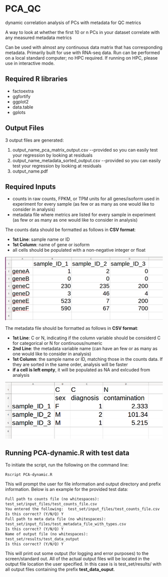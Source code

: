 # PCA_QC
dynamic correlation analysis of PCs with metadata for QC metrics

A way to look at whether the first 10 or n PCs in your dataset correlate with any measured metadata metrics

Can be used with almost any continuous data matrix that has corresponding metadata.  Primarily built for use with RNA-seq data.  Run can be performed on a local standard computer; no HPC required.  If running on HPC, please use in interactive mode.

## Required R libraries  
* factoextra
* ggfortify
* ggplot2
* data.table
* gplots

## Output Files  
3 output files are generated:  
1. output_name_pca_matrix_output.csv  --provided so you can easily test your regression by looking at residuals
2. output_name_metadata_sorted_output.csv  --provided so you can easily test your regression by looking at residuals
3. output_name.pdf 


## Required Inputs
* counts in raw counts,  FPKM, or TPM units for all genes/isoform used in experiment for every sample (as few or as many as one would like to consider in analysis)
* metadata file where metrics are listed for every sample in experiment (as few or as many as one would like to consider in analysis) 

The counts data should be formatted as follows in **CSV format**:  
* __1st Line__: sample name or ID  
* __1st Column__: name of gene or isoform  
* all cells should be populated with a non-negative integer or float     

![alt text](https://github.com/tbrunetti/PCA_QC/blob/develop/counts_file_format.png "counts file format")  

The metadata file should be formatted as follows in **CSV format**:  
* __1st Line__: C or N, indicating if the column variable should be considerd C for categorical or N for continuous/numeric  
* __2nd Line__: the metadata variable name (can have an few or as many as one would like to consider in analysis)  
* __1st Column__: the sample name or ID, matching those in the counts data.  If they are sorted in the same order, analysis will be faster
* **if a cell is left empty**, it will be populated as NA and exlcuded from analysis  

![alt text](https://github.com/tbrunetti/PCA_QC/blob/develop/metadata_file_format.png "metadata file format")  


## Running PCA-dynamic.R with test data

To initiate the script, run the following on the command line:
```
Rscript PCA-dynamic.R
```

This will prompt the user for file information and output directory and prefix information.  Below is an example for the provided test data:

```
Full path to counts file (no whitespaces): test_set/input_files/test_counts_file.csv
You entered the following:  test_set/input_files/test_counts_file.csv
Is this correct? (Y/N/Q) Y
Full path to meta data file (no whitespaces): test_set/input_files/test_metadata_file_with_types.csv
Is this correct? (Y/N/Q) Y
Name of output file (no whitespaces): test_set/results/test_data_output
Is this correct? (Y/N/Q) Y
```

This will print out some output (for logging and error purposes) to the screen/standard out.  All of the actual output files will be located in the output file location the user specified.  In this case is is test_set/results/ with all output files containing the prefix **test_data_ouput**.



